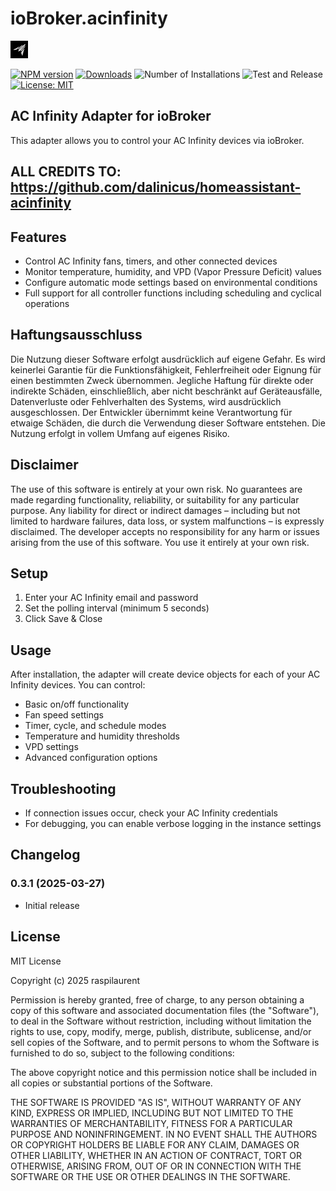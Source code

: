 # ioBroker.acinfinity

![Logo](admin/acinfinity.png)

[![NPM version](https://img.shields.io/npm/v/iobroker.acinfinity.svg)](https://www.npmjs.com/package/iobroker.acinfinity)
[![Downloads](https://img.shields.io/npm/dm/iobroker.acinfinity.svg)](https://www.npmjs.com/package/iobroker.acinfinity)
![Number of Installations](https://iobroker.live/badges/acinfinity-installed.svg)
![Test and Release](https://github.com/DEIN_USERNAME/ioBroker.acinfinity/workflows/Test%20and%20Release/badge.svg)
[![License: MIT](https://img.shields.io/badge/License-MIT-yellow.svg)](https://opensource.org/licenses/MIT)

## AC Infinity Adapter for ioBroker

This adapter allows you to control your AC Infinity devices via ioBroker.

## ALL CREDITS TO: https://github.com/dalinicus/homeassistant-acinfinity

## Features

* Control AC Infinity fans, timers, and other connected devices
* Monitor temperature, humidity, and VPD (Vapor Pressure Deficit) values
* Configure automatic mode settings based on environmental conditions
* Full support for all controller functions including scheduling and cyclical operations

## Haftungsausschluss

Die Nutzung dieser Software erfolgt ausdrücklich auf eigene Gefahr. Es wird keinerlei Garantie für die Funktionsfähigkeit, Fehlerfreiheit oder Eignung für einen bestimmten Zweck übernommen.
Jegliche Haftung für direkte oder indirekte Schäden, einschließlich, aber nicht beschränkt auf Geräteausfälle, Datenverluste oder Fehlverhalten des Systems, wird ausdrücklich ausgeschlossen.
Der Entwickler übernimmt keine Verantwortung für etwaige Schäden, die durch die Verwendung dieser Software entstehen. Die Nutzung erfolgt in vollem Umfang auf eigenes Risiko.

## Disclaimer

The use of this software is entirely at your own risk. No guarantees are made regarding functionality, reliability, or suitability for any particular purpose.
Any liability for direct or indirect damages – including but not limited to hardware failures, data loss, or system malfunctions – is expressly disclaimed.
The developer accepts no responsibility for any harm or issues arising from the use of this software. You use it entirely at your own risk.


## Setup

1. Enter your AC Infinity email and password
2. Set the polling interval (minimum 5 seconds)
3. Click Save & Close

## Usage

After installation, the adapter will create device objects for each of your AC Infinity devices. You can control:

* Basic on/off functionality
* Fan speed settings
* Timer, cycle, and schedule modes
* Temperature and humidity thresholds
* VPD settings
* Advanced configuration options

## Troubleshooting

* If connection issues occur, check your AC Infinity credentials
* For debugging, you can enable verbose logging in the instance settings

## Changelog

### 0.3.1 (2025-03-27)
* Initial release

## License

MIT License

Copyright (c) 2025 raspilaurent

Permission is hereby granted, free of charge, to any person obtaining a copy
of this software and associated documentation files (the "Software"), to deal
in the Software without restriction, including without limitation the rights
to use, copy, modify, merge, publish, distribute, sublicense, and/or sell
copies of the Software, and to permit persons to whom the Software is
furnished to do so, subject to the following conditions:

The above copyright notice and this permission notice shall be included in all
copies or substantial portions of the Software.

THE SOFTWARE IS PROVIDED "AS IS", WITHOUT WARRANTY OF ANY KIND, EXPRESS OR
IMPLIED, INCLUDING BUT NOT LIMITED TO THE WARRANTIES OF MERCHANTABILITY,
FITNESS FOR A PARTICULAR PURPOSE AND NONINFRINGEMENT. IN NO EVENT SHALL THE
AUTHORS OR COPYRIGHT HOLDERS BE LIABLE FOR ANY CLAIM, DAMAGES OR OTHER
LIABILITY, WHETHER IN AN ACTION OF CONTRACT, TORT OR OTHERWISE, ARISING FROM,
OUT OF OR IN CONNECTION WITH THE SOFTWARE OR THE USE OR OTHER DEALINGS IN THE
SOFTWARE.
